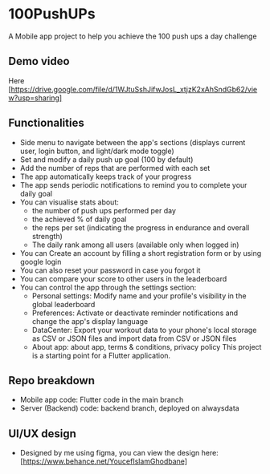 # 100PushUPs

A Mobile app project to help you achieve the 100 push ups a day challenge

## Demo video

Here [https://drive.google.com/file/d/1WJtuSshJifwJosL_xtjzK2xAhSndGb62/view?usp=sharing]

## Functionalities

- Side menu to navigate between the app's sections (displays current user, login button, and light/dark mode toggle)
- Set and modify a daily push up goal (100 by default)
- Add the number of reps that are performed with each set
- The app automatically keeps track of your progress
- The app sends periodic notifications to remind you to complete your daily goal
- You can visualise stats about:
  - the number of push ups performed per day
  - the achieved % of daily goal
  - the reps per set (indicating the progress in endurance and overall strength)
  - The daily rank among all users (available only when logged in)
- You can Create an account by filling a short registration form or by using google login 
- You can also reset your password in case you forgot it
- You can compare your score to other users in the leaderboard
- You can control the app through the settings section:
  - Personal settings: Modify name and your profile's visibility in the global leaderboard
  - Preferences: Activate or deactivate reminder notifications and change the app's display language
  - DataCenter: Export your workout data to your phone's local storage as CSV or JSON files and import data from CSV or JSON files
  - About app: about app, terms & conditions, privacy policy
    This project is a starting point for a Flutter application.
  
## Repo breakdown

- Mobile app code: Flutter code in the main branch
- Server (Backend) code: backend branch, deployed on alwaysdata

## UI/UX design 

- Designed by me using figma, you can view the design here: [https://www.behance.net/YoucefIslamGhodbane]